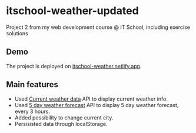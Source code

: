 # itschool-weather-updated
Project 2 from my web development course @ IT School, including exercise solutions

## Demo
The project is deployed on [itschool-weather.netlify.app](https://itschool-weather.netlify.app/).

## Main features

* Used [Current weather data](https://openweathermap.org/current) API to display current weather info.
* Used [5 day weather forecast](https://openweathermap.org/forecast5) API to display 5 day weather forecast, every 3 hours.
* Added possibility to change current city.
* Persisisted data through localStorage.
